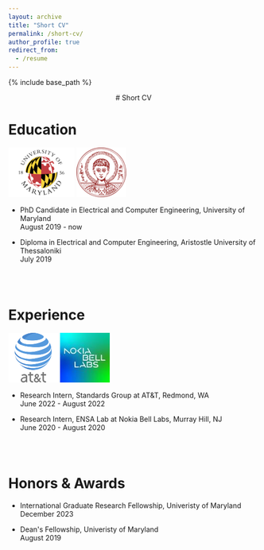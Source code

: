 ```yaml
---
layout: archive
title: "Short CV"
permalink: /short-cv/
author_profile: true
redirect_from:
  - /resume
---
```


{% include base_path %}

<p align="center">
# Short CV
</p>

Education
======
![alt text](/images/umd-logo.png) ![alt text](/images/auth-logo.png)
* PhD Candidate in Electrical and Computer Engineering, University of Maryland <br/>
  August 2019 - now
  
* Diploma in Electrical and Computer Engineering, Aristostle University of Thessaloniki <br/>
  July 2019
<br/>
<br/>

Experience
======
 ![alt text](/images/at&t.png) ![alt text](/images/nokia-logo.jpg)
* Research Intern, Standards Group at AT&T, Redmond, WA <br/>
  June 2022 - August 2022
  
* Research Intern, ENSA Lab at Nokia Bell Labs, Murray Hill, NJ <br/>
  June 2020 - August 2020
<br/>
<br/>

Honors & Awards
======
* International Graduate Research Fellowship, Univeristy of Maryland <br/>
  December 2023 

* Dean's Fellowship, Univeristy of Maryland <br/>
  August 2019
<br/>
<br/>
